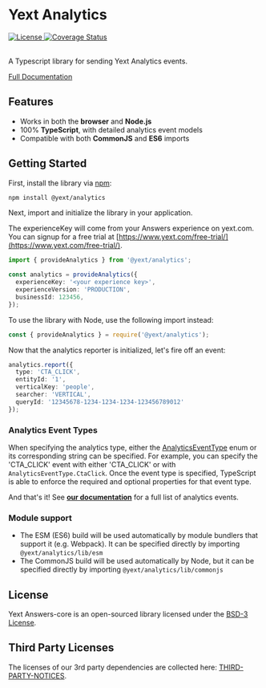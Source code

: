 # Yext Analytics

<div>
  <a href="./LICENSE">
    <img src="https://img.shields.io/badge/License-BSD%203--Clause-blue.svg" alt="License"/>
  </a>
  <a href='https://coveralls.io/github/yext/analytics?branch=main'>
    <img src='https://coveralls.io/repos/github/yext/analytics/badge.svg?branch=main' alt='Coverage Status' />
  </a>
</div>
<br>

A Typescript library for sending Yext Analytics events.

[Full Documentation](./docs/analytics.md)

## Features

- Works in both the **browser** and **Node.js**
- 100% **TypeScript**, with detailed analytics event models
- Compatible with both **CommonJS** and **ES6** imports

## Getting Started

First, install the library via [npm](https://www.npmjs.com/get-npm):

```bash
npm install @yext/analytics
```

Next, import and initialize the library in your application.

The experienceKey will come from your Answers experience on yext.com. You can signup for a free trial at [https://www.yext.com/free-trial/](https://www.yext.com/free-trial/).

```ts
import { provideAnalytics } from '@yext/analytics';

const analytics = provideAnalytics({
  experienceKey: '<your experience key>',
  experienceVersion: 'PRODUCTION',
  businessId: 123456,
});
```

To use the library with Node, use the following import instead:
```ts
const { provideAnalytics } = require('@yext/analytics');
``` 

Now that the analytics reporter is initialized, let's fire off an event:

```ts
analytics.report({
  type: 'CTA_CLICK',
  entityId: '1',
  verticalKey: 'people',
  searcher: 'VERTICAL',
  queryId: '12345678-1234-1234-1234-123456789012'
});
```

### Analytics Event Types
When specifying the analytics type, either the [AnalyticsEventType](./docs/analytics.analyticseventtype.md) enum
or its corresponding string can be specified. For example, you can specify the 'CTA_CLICK' event with either 'CTA_CLICK' or
with `AnalyticsEventType.CtaClick`. Once the event type is specified, TypeScript is able to enforce the required and
optional properties for that event type.

And that's it! See **[our documentation](./docs/analytics.md)** for a full list of analytics events.

### Module support
- The ESM (ES6) build will be used automatically by module bundlers that support it (e.g. Webpack). It can be specified directly by importing `@yext/analytics/lib/esm`
- The CommonJS build will be used automatically by Node, but it can be specified directly by importing `@yext/analytics/lib/commonjs`

## License

Yext Answers-core is an open-sourced library licensed under the [BSD-3 License](./LICENSE).

## Third Party Licenses

The licenses of our 3rd party dependencies are collected here: [THIRD-PARTY-NOTICES](./THIRD-PARTY-NOTICES).